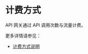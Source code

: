 # 计费方式
API 网关通过 API 调用次数与流量计费。




更多详情请参见：

* [计费方式说明](../../../Finance/Billing/Billing-rule/Pay-As-You-Go.md)


		
		
		
